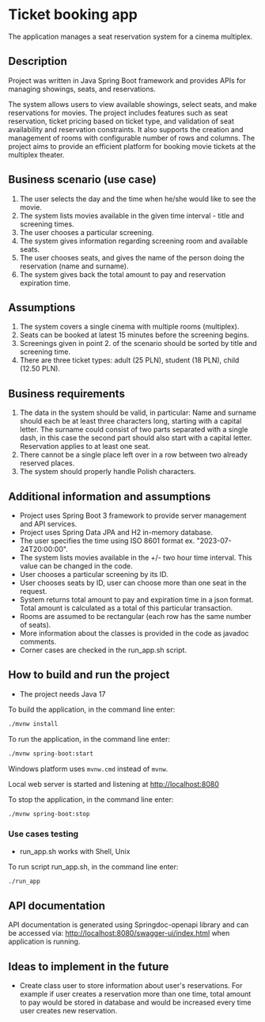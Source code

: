# Ticket booking app

The application manages a seat reservation system for a cinema multiplex.

## Description

Project was written in Java Spring Boot framework and provides APIs for managing showings, seats, and reservations.

The system allows users to view available showings, select seats, and make reservations for movies.
The project includes features such as seat reservation, ticket pricing based on ticket type, and validation of seat availability and reservation constraints.
It also supports the creation and management of rooms with configurable number of rows and columns.
The project aims to provide an efficient platform for booking movie tickets at the multiplex theater.

## Business scenario (use case)

1. The user selects the day and the time when he/she would like to see the movie.
2. The system lists movies available in the given time interval - title and screening times.
3. The user chooses a particular screening.
4. The system gives information regarding screening room and available seats.
5. The user chooses seats, and gives the name of the person doing the reservation (name and surname).
6. The system gives back the total amount to pay and reservation expiration time.

## Assumptions

1. The system covers a single cinema with multiple rooms (multiplex).
2. Seats can be booked at latest 15 minutes before the screening begins.
3. Screenings given in point 2. of the scenario should be sorted by title and screening time.
4. There are three ticket types: adult (25 PLN), student (18 PLN), child (12.50 PLN).

## Business requirements

1. The data in the system should be valid, in particular:
Name and surname should each be at least three characters long, starting
with a capital letter. The surname could consist of two parts separated with a
single dash, in this case the second part should also start with a capital letter.
Reservation applies to at least one seat.
2. There cannot be a single place left over in a row between two already reserved places.
3. The system should properly handle Polish characters.

## Additional information and assumptions

* Project uses Spring Boot 3 framework to provide server management and API services.
* Project uses Spring Data JPA and H2 in-memory database.
* The user specifies the time using ISO 8601 format ex. "2023-07-24T20:00:00".
* The system lists movies available in the +/- two hour time interval. This value can be changed in the code.
* User chooses a particular screening by its ID.
* User chooses seats by ID, user can choose more than one seat in the request.
* System returns total amount to pay and expiration time in a json format. Total amount is calculated as a total of this particular transaction.
* Rooms are assumed to be rectangular (each row has the same number of seats).
* More information about the classes is provided in the code as javadoc comments.
* Corner cases are checked in the run_app.sh script.

## How to build and run the project

* The project needs Java 17

To build the application, in the command line enter:

```bash
./mvnw install
```

To run the application, in the command line enter:

```bash
./mvnw spring-boot:start
```

Windows platform uses `mvnw.cmd` instead of `mvnw`.

Local web server is started and listening at <http://localhost:8080>

To stop the application, in the command line enter:

```bash
./mvnw spring-boot:stop
```

### Use cases testing

* run_app.sh works with Shell, Unix

To run script run_app.sh, in the command line enter:

```bash
./run_app
```

## API documentation

API documentation is generated using Springdoc-openapi library and can be accessed via:
<http://localhost:8080/swagger-ui/index.html>
when application is running.

## Ideas to implement in the future

* Create class user to store information about user's reservations. For example if user creates a reservation more than one time,
total amount to pay would be stored in database and would be increased every time user creates new reservation.
